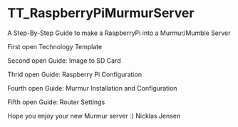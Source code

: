 TT_RaspberryPiMurmurServer
==========================

A Step-By-Step Guide to make a RaspberryPi into a Murmur/Mumble Server

First open    Technology Template

Second open   Guide: Image to SD Card

Thrid open    Guide: Raspberry Pi Configuration

Fourth open   Guide: Murmur Installation and Configuration

Fifth open    Guide: Router Settings

Hope you enjoy your new Murmur server :)
Nicklas Jensen
